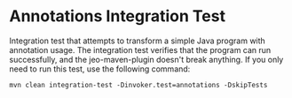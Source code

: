 # Annotations Integration Test

Integration test that attempts to transform a simple Java program with annotation usage.
The integration test verifies that the program can run successfully, and the jeo-maven-plugin doesn't break anything.
If you only need to run this test, use the following command:

```shell
mvn clean integration-test -Dinvoker.test=annotations -DskipTests
```
